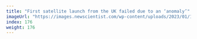 ```yaml
---
title: "First satellite launch from the UK failed due to an ‘anomaly’"
imageUrl: "https://images.newscientist.com/wp-content/uploads/2023/01/10004828/SEI_139692185.jpg?width=600"
index: 176
weight: 176
---
```

